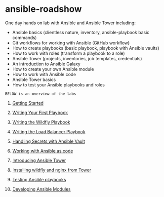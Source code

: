 # ansible-roadshow
One day hands on lab with Ansible and Ansible Tower including:

* Ansible basics (clientless nature, inventory, ansible-playbook basic commands)
* Git workflows for working with Ansible (GitHub workflow)
* How to create playbooks (basic playbook, playbook with Ansible vaults)
* How to work with roles (transform a playbook to a role)
* Ansible Tower (projects, inventories, job templates, credentials)
* An introduction to Ansible Galaxy
* How to create your own Ansible module
* How to work with Ansible code
* Ansible Tower basics
* How to test your Ansible playbooks and roles

```
BELOW is an overview of the labs
```
1. [Getting Started](lab-1/README.md)

2. [Writing Your First Playbook](lab-2/README.md)

3. [Writing the Wildfly Playbook](lab-3/README.md)

4. [Writing the Load Balancer Playbook](lab-4/README.md)

5. [Handling Secrets with Ansible Vault](lab-5/README.md)

6. [Working with Ansible as code](lab-6/README.md)

7. [Introducing Ansible Tower](lab-7/README.md)

8. [Installing wildfly and nginx from Tower](lab-8/README.md)

9. [Testing Ansible playbooks](lab-9/README.md)

10. [Developing Ansible Modules](lab-10/README.md)
